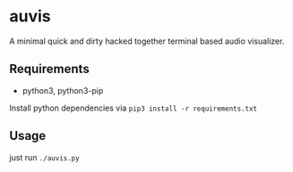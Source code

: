 # auvis
A minimal quick and dirty hacked together terminal based audio visualizer.

## Requirements
* python3, python3-pip

Install python dependencies via `pip3 install -r requirements.txt`

## Usage
just run `./auvis.py`